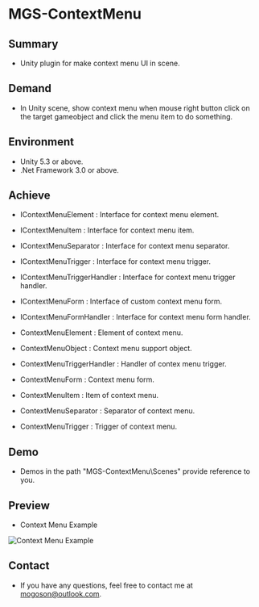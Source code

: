 ﻿# MGS-ContextMenu

## Summary
- Unity plugin for make context menu UI in scene.

## Demand
- In Unity scene, show context menu when mouse right button click on
  the target gameobject and click the menu item to do something.

## Environment
- Unity 5.3 or above.
- .Net Framework 3.0 or above.

## Achieve
- IContextMenuElement : Interface for context menu element.
- IContextMenuItem : Interface for context menu item.
- IContextMenuSeparator : Interface for context menu separator.
- IContextMenuTrigger : Interface for context menu trigger.
- IContextMenuTriggerHandler : Interface for context menu trigger handler.
- IContextMenuForm : Interface of custom context menu form.
- IContextMenuFormHandler : Interface for context menu form handler.

- ContextMenuElement : Element of context menu.
- ContextMenuObject : Context menu support object.
- ContextMenuTriggerHandler : Handler of contex menu trigger.
- ContextMenuForm : Context menu form.
- ContextMenuItem : Item of context menu.
- ContextMenuSeparator : Separator of context menu.
- ContextMenuTrigger : Trigger of context menu.

## Demo
- Demos in the path "MGS-ContextMenu\Scenes" provide reference to you.

## Preview
- Context Menu Example

![Context Menu Example](./Attachments/README_Image/ContextMenuExample.gif)

## Contact
- If you have any questions, feel free to contact me at mogoson@outlook.com.